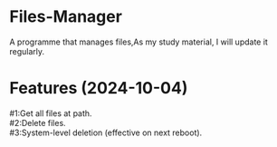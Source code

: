 # Files-Manager
A programme that manages files,As my study material, I will update it regularly.  
# Features (2024-10-04)

#1:Get all files at path.  
#2:Delete files.  
#3:System-level deletion (effective on next reboot).  
